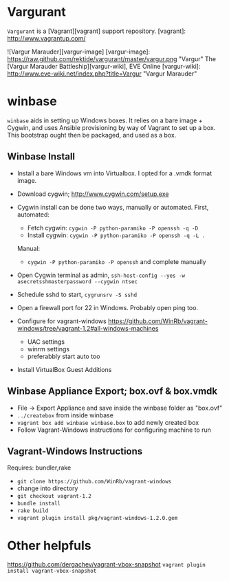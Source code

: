 # Vargurant #

`Vargurant` is a [Vagrant][vagrant] support repository.
[vagrant]: http://www.vagrantup.com/

![Vargur Marauder][vargur-image]
[vargur-image]: https://raw.github.com/rektide/vargurant/master/vargur.png "Vargur"
The [Vargur Marauder Battleship][vargur-wiki], EVE Online
[vargur-wiki]: http://www.eve-wiki.net/index.php?title=Vargur "Vargur Marauder"

# winbase #

`winbase` aids in setting up Windows boxes. It relies on a bare image + Cygwin, and uses Ansible provisioning by way of Vagrant to set up a box. This bootstrap ought then be packaged, and used as a box.

## Winbase Install ##

* Install a bare Windows vm into Virtualbox. I opted for a .vmdk format image.
* Download cygwin; http://www.cygwin.com/setup.exe
* Cygwin install can be done two ways, manually or automated. First, automated:
  * Fetch cygwin: `cygwin -P python-paramiko -P openssh -q -D`
  * Install cygwin: `cygwin -P python-paramiko -P openssh -q -L .`
  
  Manual:
  * `cygwin -P python-paramiko -P openssh` and complete manually
* Open Cygwin terminal as admin, `ssh-host-config --yes -w asecretsshmasterpassword --cygwin ntsec`
* Schedule sshd to start, `cygrunsrv -S sshd`
* Open a firewall port for 22 in Windows. Probably open ping too.
* Configure for vagrant-windows https://github.com/WinRb/vagrant-windows/tree/vagrant-1.2#all-windows-machines
  * UAC settings
  * winrm settings
  * preferabbly start auto too
* Install VirtualBox Guest Additions

## Winbase Appliance Export; box.ovf & box.vmdk ##

* File -> Export Appliance and save inside the winbase folder as "box.ovf"
* `../createbox` from inside winbase
* `vagrant box add winbase winbase.box` to add newly created box
* Follow Vagrant-Windows instructions for configuring machine to run

## Vagrant-Windows Instructions ##

Requires: bundler,rake

* `git clone https://github.com/WinRb/vagrant-windows`
* change into directory
* `git checkout vagrant-1.2`
* `bundle install`
* `rake build`
* `vagrant plugin install pkg/vagrant-windows-1.2.0.gem`

# Other helpfuls #

https://github.com/dergachev/vagrant-vbox-snapshot
`vagrant plugin install vagrant-vbox-snapshot`
